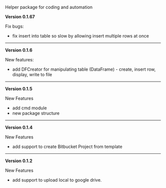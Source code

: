Helper package for coding and automation

**Version 0.1.67**

Fix bugs:

+ fix insert into table so slow by allowing insert multiple rows at once

---



**Version 0.1.6**

New features:

* add DFCreator for manipulating table (DataFrame) - create, insert row, display, write to file

---

**Version 0.1.5**

New Features

- add cmd module
- new package structure

---

**Version 0.1.4**

New Features

- add support to create Bitbucket Project from template

---

**Version 0.1.2**

New Features

- add support to upload local to google drive.
